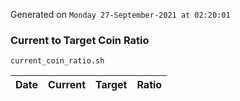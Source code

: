 Generated on `Monday 27-September-2021 at 02:20:01`

### Current to Target Coin Ratio
`current_coin_ratio.sh`

Date|Current|Target|Ratio
---|---|---|---
